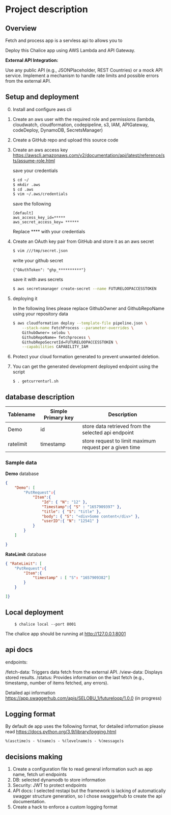 # Project description

## Overview

Fetch and process app is a servless api to allows you to

Deploy this Chalice app using AWS Lambda and API Gateway.

**External API Integration:**

Use any public API (e.g., JSONPlaceholder, REST Countries) or a mock API service.
Implement a mechanism to handle rate limits and possible errors from the external API.

## Setup and deployment

0. Install and configure aws cli
1. Create an aws user with the required role and permissions (lambda, cloudwatch, cloudformation, codepipeline, s3, IAM, APIGateway, codeDeploy, DynamoDB, SecretsManager)
2. Create a GitHub repo and upload this source code
3. Create an aws access key https://awscli.amazonaws.com/v2/documentation/api/latest/reference/sts/assume-role.html

    save your credentials

    ```bash
    $ cd ~/
    $ mkdir .aws
    $ cd .aws
    $ vim ~/.aws/credentials
    ```

    save the following

    ```
    [default]
    aws_access_key_id=*****
    aws_secret_access_key= ******
    ```

    Replace **** with your credentials

4. Create an OAuth key pair from GitHub and store it as an aws secret

    ``` bash 
    $ vim ///tmp/secret.json 
    ```

    write your github secret
    ```
    {"OAuthToken": "ghp_**********"}
    ```

    save it with aws secrets

    ``` bash
    $ aws secretsmanager create-secret --name FUTURELOOPACCESSTOKEN         --description "Token for Github Repo Access" --secret-string file:///tmp/secret.json
    ```

5. deploying it 

    In the following lines please replace GithubOwner and GithubRepoName using your repository data

    ``` bash
    $ aws cloudformation deploy --template-file pipeline.json \
        --stack-name FetchProcess --parameter-overrides \
        GithubOwner= selobu \
        GithubRepoName= fetchprocess \
        GithubRepoSecretId=FUTURELOOPACCESSTOKEN \
        --capabilities CAPABILITY_IAM
    ```

6. Protect your cloud formation generated to prevent unwanted deletion.

7. You can get the generated development deployed endpoint using the script 

    ```
    $ . getcurrenturl.sh
    ```

## database description

Tablename | Simple  Primary key | Description
---|---|---
Demo | id | store data retrieved from the selected api endpoint
ratelimit | timestamp | store request to limit maximum request per a given time


### Sample data

**Demo** database

``` JSON
{
    "Demo": [
        "PutRequest":{
            "Item":{
                "Id": { "N": "12" },
                "Timestamp":{ "S" : "1657909397" },
                "title": { "S": "title" },
                "body": { "S": "<div>Some content</div>" },
                "userID":{ "N": "12541" }
            }
        }
    ]

}
```

**RateLimit** database

``` JSON
{ "RateLimit": [
    "PutRequest":{
        "Item":{
            "timestamp" : [ "S": "1657909382"]
        }
    }

]}

```


## Local deployment


```
    $ chalice local --port 8001
```

The chalice app should be running at http://127.0.0.1:8001


## api docs

endpoints:


/fetch-data: Triggers data fetch from the external API.
/view-data: Displays stored results.
/status: Provides information on the last fetch (e.g., timestamp, number of items fetched, any errors).

Detailed api information https://app.swaggerhub.com/apis/SELOBU_1/futureloop/1.0.0  (in progress)

## Logging format

By default de app uses the following format, for detailed information please read https://docs.python.org/3.9/library/logging.html

` %(asctime)s - %(name)s - %(levelname)s - %(message)s `

## decisions making

1. Create a configuration file to read general information such as app name, fetch url endpoints
2. DB: selected dynamodb to store information
3. Security: JWT to protect endpoints
4. API docs: I selected restapi but the framework is lacking of automatically swagger structure generation, so I chose swaggerhub to create the api documentation.
5. Create a hack to enforce a custom logging format
